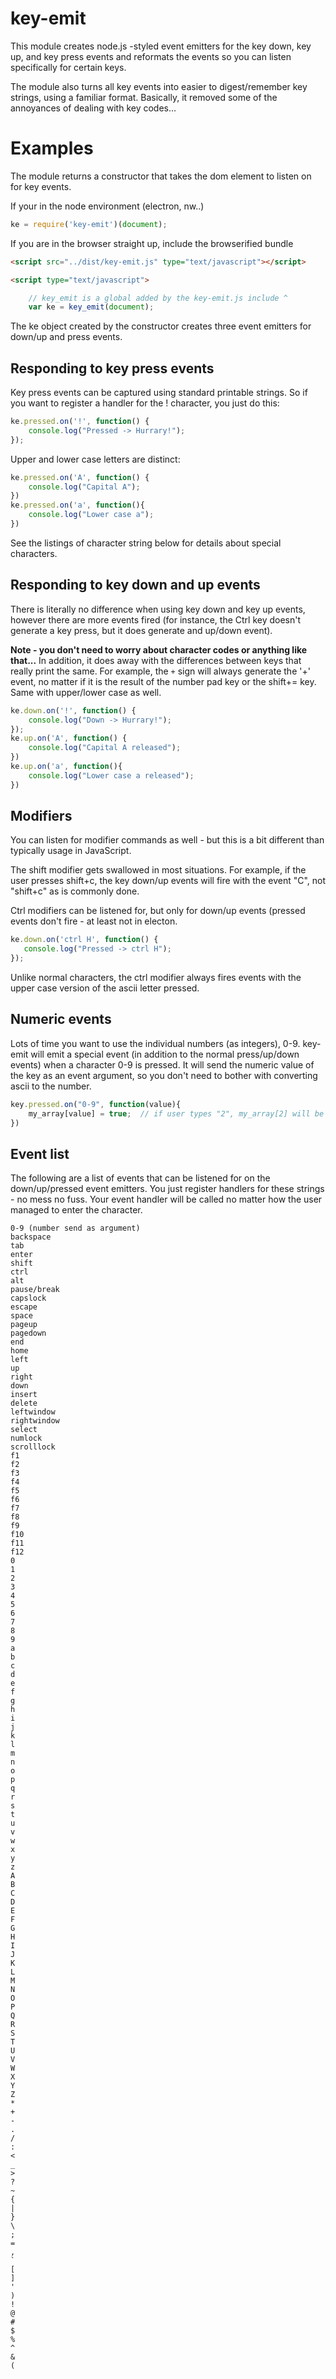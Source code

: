 # key-emit
This module creates node.js -styled event emitters for the key down, key up, and key press events and reformats the events so you can listen specifically for certain keys.  

The module also turns all key events into easier to digest/remember key strings, using a familiar format.   Basically, it removed some of the annoyances of dealing with key codes...

# Examples
The module returns a constructor that takes the dom element to listen on for key events.

If your in the node environment (electron, nw..)

```js
ke = require('key-emit')(document);
```

If you are in the browser straight up, include the browserified bundle

```html
<script src="../dist/key-emit.js" type="text/javascript"></script>

<script type="text/javascript">

    // key_emit is a global added by the key-emit.js include ^
    var ke = key_emit(document);
```

The ke object created by the constructor creates three event emitters for down/up and press events.

## Responding to key press events
Key press events can be captured using standard printable strings.  So if you want to register a handler for the ! character, you just do this:

```js
ke.pressed.on('!', function() {
    console.log("Pressed -> Hurrary!");
});
```

Upper and lower case letters are distinct:

```js
ke.pressed.on('A', function() {
	console.log("Capital A");
})
ke.pressed.on('a', function(){
	console.log("Lower case a");
})
```

See the listings of character string below for details about special characters.

## Responding to key down and up events
There is literally no difference when using key down and key up events, however there are more events fired (for instance, the Ctrl key doesn't generate a key press, but it does generate and up/down event).

**Note - you don't need to worry about character codes or anything like that...**  In addition, it does away with the differences between keys that really print the same.  For example, the `+` sign will always generate the '+' event, no matter if it is the result of the number pad key or the shift+= key.  Same with upper/lower case as well.

```js
ke.down.on('!', function() {
    console.log("Down -> Hurrary!");
});
ke.up.on('A', function() {
	console.log("Capital A released");
})
ke.up.on('a', function(){
	console.log("Lower case a released");
})
```

## Modifiers
You can listen for modifier commands as well - but this is a bit different than typically usage in JavaScript.

The shift modifier gets swallowed in most situations.  For example, if the user presses shift+c, the key down/up events will fire with the event "C", not "shift+c" as is commonly done.

Ctrl modifiers can be listened for, but only for down/up events (pressed events don't fire - at least not in electon.

```js
ke.down.on('ctrl H', function() {
   console.log("Pressed -> ctrl H");
});
```  
Unlike normal characters, the ctrl modifier always fires events with the upper case version of the ascii letter pressed.  

## Numeric events
Lots of time you want to use the individual numbers (as integers), 0-9.  key-emit will emit a special event (in addition to the normal press/up/down events) when a character 0-9 is pressed.  It will send the numeric value of the key as an event argument, so you don't need to bother with converting ascii to the number.

```js
key.pressed.on("0-9", function(value){
    my_array[value] = true;  // if user types "2", my_array[2] will be set to true
})
```

## Event list

The following are a list of events that can be listened for on the down/up/pressed event emitters.  You just register handlers for these strings - no mess no fuss.  Your event handler will be called no matter how the user managed to enter the character.

```
0-9 (number send as argument)
backspace
tab
enter
shift
ctrl
alt
pause/break
capslock
escape
space
pageup
pagedown
end
home
left
up
right
down
insert
delete
leftwindow
rightwindow
select
numlock
scrolllock
f1
f2
f3
f4
f5
f6
f7
f8
f9
f10
f11
f12
0
1
2
3
4
5
6
7
8
9
a
b
c
d
e
f
g
h
i
j
k
l
m
n
o
p
q
r
s
t
u
v
w
x
y
z
A
B
C
D
E
F
G
H
I
J
K
L
M
N
O
P
Q
R
S
T
U
V
W
X
Y
Z
*
+
-
.
/
:
<
_
>
?
~
{
|
}
\
;
=
,
`
[
]
'
)
!
@
#
$
%
^
&
(
```